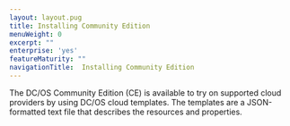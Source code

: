 ```yaml
---
layout: layout.pug
title: Installing Community Edition
menuWeight: 0
excerpt: ""
enterprise: 'yes'
featureMaturity: ""
navigationTitle:  Installing Community Edition
---
```





The DC/OS Community Edition (CE) is available to try on supported cloud providers by using DC/OS cloud templates. The templates are a JSON-formatted text file that describes the resources and properties.